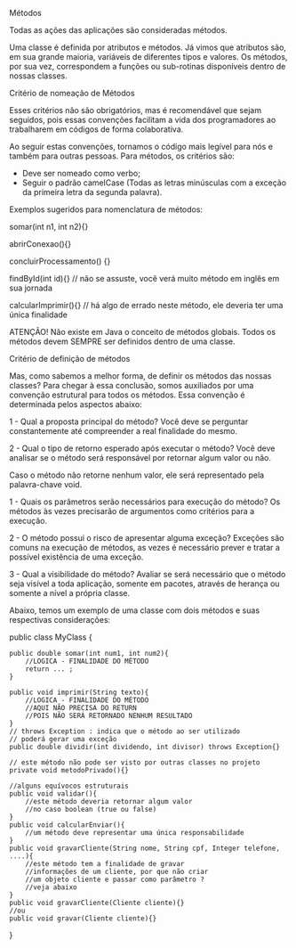 Métodos

Todas as ações das aplicações são consideradas métodos.

Uma classe é definida por atributos e métodos. Já vimos que atributos são, em sua grande maioria, variáveis de diferentes tipos e valores. Os métodos, por sua vez, correspondem a funções ou sub-rotinas disponíveis dentro de nossas classes.

Critério de nomeação de Métodos

Esses critérios não são obrigatórios, mas é recomendável que sejam seguidos, pois essas convenções facilitam a vida dos programadores ao trabalharem em códigos de forma colaborativa. 

Ao seguir estas convenções, tornamos o código mais legível para nós e também para outras pessoas. Para métodos, os critérios são: 

- Deve ser nomeado como verbo;
- Seguir o padrão camelCase (Todas as letras minúsculas com a exceção da primeira letra da segunda palavra).

Exemplos sugeridos para nomenclatura de métodos:

somar(int n1, int n2){}

abrirConexao(){}

concluirProcessamento() {}

findById(int id){} // não se assuste, você verá muito método em inglês em sua jornada

calcularImprimir(){} // há algo de errado neste método, ele deveria ter uma única finalidade


ATENÇÃO! Não existe em Java o conceito de métodos globais. Todos os métodos devem SEMPRE ser definidos dentro de uma classe.

Critério de definição de métodos

Mas, como sabemos a melhor forma, de definir os métodos das nossas classes? Para chegar à essa conclusão, somos auxiliados por uma convenção estrutural para todos os métodos. Essa convenção é determinada pelos aspectos abaixo:

1 - Qual a proposta principal do método? Você deve se perguntar constantemente até compreender a real finalidade do mesmo.

2 - Qual o tipo de retorno esperado após executar o método? Você deve analisar se o método será responsável por retornar algum valor ou não.

Caso o método não retorne nenhum valor, ele será representado pela palavra-chave void. 

1 - Quais os parâmetros serão necessários para execução do método? Os métodos às vezes precisarão de argumentos como critérios para a execução.

2 - O método possui o risco de apresentar alguma exceção? Exceções são comuns na execução de métodos, as vezes é necessário prever e tratar a possível existência de uma exceção.

3 - Qual a visibilidade do método? Avaliar se será necessário que o método seja visível a toda aplicação, somente em pacotes, através de herança ou somente a nível a própria classe.

Abaixo, temos um exemplo de uma classe com dois métodos e suas respectivas considerações:

public class MyClass {
	
	public double somar(int num1, int num2){
		//LOGICA - FINALIDADE DO MÉTODO
		return ... ;
	}
	
	public void imprimir(String texto){
		//LOGICA - FINALIDADE DO MÉTODO
		//AQUI NÃO PRECISA DO RETURN
		//POIS NÃO SERÁ RETORNADO NENHUM RESULTADO
	}
	// throws Exception : indica que o método ao ser utilizado
	// poderá gerar uma exceção
	public double dividir(int dividendo, int divisor) throws Exception{}
	
	// este método não pode ser visto por outras classes no projeto
	private void metodoPrivado(){}
	
	//alguns equívocos estruturais
	public void validar(){
		//este método deveria retornar algum valor
		//no caso boolean (true ou false)
	}
	public void calcularEnviar(){
		//um método deve representar uma única responsabilidade
	}
	public void gravarCliente(String nome, String cpf, Integer telefone, ....){
		//este método tem a finalidade de gravar
		//informações de um cliente, por que não criar
		//um objeto cliente e passar como parâmetro ?
		//veja abaixo
	}
	public void gravarCliente(Cliente cliente){}
	//ou
	public void gravar(Cliente cliente){}
}